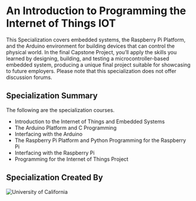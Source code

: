 # An Introduction to Programming the Internet of Things IOT

This Specialization covers embedded systems, the Raspberry Pi Platform, and the Arduino environment for building devices that can control the physical world. In the final Capstone Project, you’ll apply the skills you learned by designing, building, and testing a microcontroller-based embedded system, producing a unique final project suitable for showcasing to future employers. Please note that this specialization does not offer discussion forums.

## Specialization Summary

The following are the specialization courses.

* Introduction to the Internet of Things and Embedded Systems
* The Arduino Platform and C Programming
* Interfacing with the Arduino
* The Raspberry Pi Platform and Python Programming for the Raspberry Pi
* Interfacing with the Raspberry Pi
* Programming for the Internet of Things Project

## Specialization Created By

![University of California](https://user-images.githubusercontent.com/63115543/95000808-ac0b1d00-0589-11eb-9dfe-f6c8b438cfc2.png)
